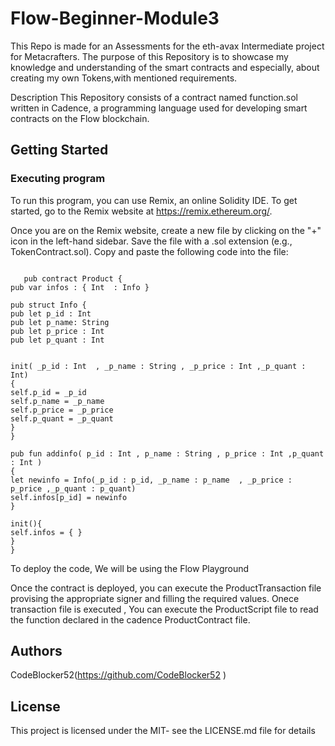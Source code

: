 # Flow-Beginner-Module3


This Repo is made for an Assessments for the eth-avax Intermediate project for Metacrafters. The purpose of this Repository is to showcase my knowledge and understanding of the smart contracts and especially, about creating my own Tokens,with mentioned requirements.

Description
This Repository consists of a contract named function.sol written in Cadence, a programming language used for developing smart contracts on the Flow blockchain. 

## Getting Started
### Executing program
To run this program, you can use Remix, an online Solidity IDE. To get started, go to the Remix website at https://remix.ethereum.org/.

Once you are on the Remix website, create a new file by clicking on the "+" icon in the left-hand sidebar. Save the file with a .sol extension (e.g., TokenContract.sol). Copy and paste the following code into the file:

```cadence
   
   pub contract Product {
pub var infos : { Int  : Info }

pub struct Info {
pub let p_id : Int
pub let p_name: String
pub let p_price : Int
pub let p_quant : Int 


init( _p_id : Int  , _p_name : String , _p_price : Int ,_p_quant : Int)
{
self.p_id = _p_id
self.p_name = _p_name
self.p_price = _p_price
self.p_quant = _p_quant
}
}

pub fun addinfo( p_id : Int , p_name : String , p_price : Int ,p_quant : Int )
{
let newinfo = Info(_p_id : p_id, _p_name : p_name  , _p_price : p_price ,_p_quant : p_quant)
self.infos[p_id] = newinfo
}

init(){
self.infos = { }
}
}
```


To deploy the code, We will be using the Flow Playground

Once the contract is deployed, you can execute the ProductTransaction file provising the appropriate signer and filling the required values.
Onece transaction file is executed , You can execute the ProductScript file to read the function declared in the cadence ProductContract file.

## Authors
CodeBlocker52(https://github.com/CodeBlocker52 )

## License
This project is licensed under the MIT- see the LICENSE.md file for details
